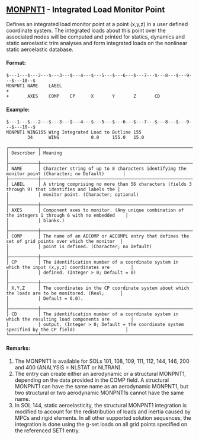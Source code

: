 ## [MONPNT1](https://nexus.hexagon.com/documentationcenter/bundle/MSC_Nastran_2022.4/page/Nastran_Combined_Book/qrg/bulkno/TOC.MONPNT1.xhtml) - Integrated Load Monitor Point

Defines an integrated load monitor point at a point (x,y,z) in a user defined coordinate system. The integrated loads about this point over the associated nodes will be computed and printed for statics, dynamics and static aeroelastic trim analyses and form integrated loads on the nonlinear static aeroelastic database.

#### Format:

```nastran
$---1---$---2---$---3---$---4---$---5---$---6---$---7---$---8---$---9---$---10--$
MONPNT1 NAME    LABEL                                                   +
+       AXES    COMP    CP      X       Y       Z       CD                      
```

#### Example:

```nastran
$---1---$---2---$---3---$---4---$---5---$---6---$---7---$---8---$---9---$---10--$
MONPNT1 WING155 Wing Integrated Load to Butline 155
        34      WING            0.0     155.0   15.0                            
```

```text
┌───────────┬────────────────────────────────────────────────────────────────────────────────────────────────────┐
│ Describer │ Meaning                                                                                            │
├───────────┼────────────────────────────────────────────────────────────────────────────────────────────────────┤
│ NAME      │ Character string of up to 8 characters identifying the monitor point (Character; no Default)       │
├───────────┼────────────────────────────────────────────────────────────────────────────────────────────────────┤
│ LABEL     │ A string comprising no more than 56 characters (fields 3 through 9) that identifies and labels the │
│           │ monitor point. (Character; optional)                                                               │
├───────────┼────────────────────────────────────────────────────────────────────────────────────────────────────┤
│ AXES      │ Component axes to monitor. (Any unique combination of the integers 1 through 6 with no embedded    │
│           │ blanks.)                                                                                           │
├───────────┼────────────────────────────────────────────────────────────────────────────────────────────────────┤
│ COMP      │ The name of an AECOMP or AECOMPL entry that defines the set of grid points over which the monitor  │
│           │ point is defined. (Character; no Default)                                                          │
├───────────┼────────────────────────────────────────────────────────────────────────────────────────────────────┤
│ CP        │ The identification number of a coordinate system in which the input (x,y,z) coordinates are        │
│           │ defined. (Integer > 0; Default = 0)                                                                │
├───────────┼────────────────────────────────────────────────────────────────────────────────────────────────────┤
│ X,Y,Z     │ The coordinates in the CP coordinate system about which the loads are to be monitored. (Real;      │
│           │ Default = 0.0).                                                                                    │
├───────────┼────────────────────────────────────────────────────────────────────────────────────────────────────┤
│ CD        │ The identification number of a coordinate system in which the resulting load components are        │
│           │ output. (Integer > 0; Default = the coordinate system specified by the CP field)                   │
└───────────┴────────────────────────────────────────────────────────────────────────────────────────────────────┘
```

#### Remarks:

1. The MONPNT1 is available for SOLs 101, 108, 109, 111, 112, 144, 146, 200 and 400
(ANALYSIS = NLSTAT or NLTRAN).
2. The entry can create either an aerodynamic or a structural MONPNT1, depending on the data provided in the COMP field. A structural MONPNT1 can have the same name as an aerodynamic MONPNT1, but two structural or two aerodynamic MONPNT1s cannot have the same name.
3. In SOL 144, static aeroelasticity, the structural MONPNT1 integration is modified to account for the redistribution of loads and inertia caused by MPCs and rigid elements. In all other supported solution sequences, the integration is done using the g-set loads on all grid points specified on the referenced SET1 entry.

